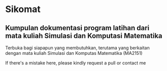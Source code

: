 # Sikomat

## Kumpulan dokumentasi program latihan dari mata kuliah Simulasi dan Komputasi Matematika

Terbuka bagi siapapun yang membutuhkan, terutama yang berkaitan dengan mata kuliah Simulasi dan Komputas Matematika (MA2151)

If there's a mistake here, please kindly request a pull or contact me
